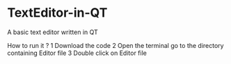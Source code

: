 # TextEditor-in-QT
A basic text editor written in QT

How to run it ?
1 Download the code
2 Open the terminal go to the directory containing Editor file
3 Double click on Editor file
